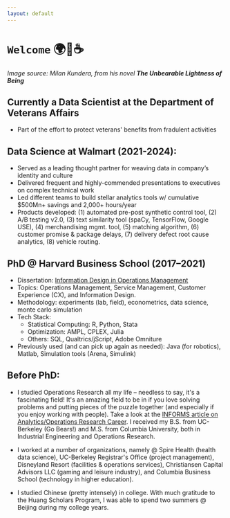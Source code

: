 ```yaml
---
layout: default
---
```

# `Welcome` 🌍👣☕
<em>Image source: Milan Kundera, from his novel <strong>The Unbearable Lightness of Being</strong></em>

## Currently a Data Scientist at the Department of Veterans Affairs
- Part of the effort to protect veterans' benefits from fradulent activities

## Data Science at Walmart (2021-2024):
- Served as a leading thought partner for weaving data in company’s identity and culture
- Delivered frequent and highly-commended presentations to executives on complex technical work
- Led different teams to build stellar analytics tools w/ cumulative $500Mn+ savings and 2,000+ hours/year
- Products developed: (1) automated pre-post synthetic control tool, (2) A/B testing v2.0, (3) text similarity tool (spaCy, TensorFlow, Google USE), (4) merchandising mgmt. tool, (5) matching algorithm, (6) customer promise & package delays, (7) delivery defect root cause analytics, (8) vehicle routing.


## PhD @ Harvard Business School (2017–2021)
- Dissertation: [Information Design in Operations Management](https://dash.harvard.edu/handle/1/37370132)
- Topics: Operations Management, Service Management, Customer Experience (CX), and Information Design.
- Methodology: experiments (lab, field), econometrics, data science, monte carlo simulation
- Tech Stack:
  - Statistical Computing: R, Python, Stata
  - Optimization: AMPL, CPLEX, Julia
  - Others: SQL, Qualtrics/jScript, Adobe Omniture
- Previously used (and can pick up again as needed): Java (for robotics), Matlab, Simulation tools (Arena, Simulink)

## Before PhD: 

- I studied Operations Research all my life – needless to say, it's a fascinating field! It's an amazing field to be in if you love solving problems and putting pieces of the puzzle together (and especially if you enjoy working with people). Take a look at the [INFORMS article on Analytics/Operations Research Career](https://www.informs.org/Resource-Center/INFORMS-Student-Union/Consider-an-Analytics-OR-Career). I received my B.S. from UC-Berkeley (Go Bears!) and M.S. from Columbia University, both in Industrial Engineering and Operations Research.

- I worked at a number of organizations, namely @ Spire Health (health data science), UC-Berkeley Registrar's Office (project management), Disneyland Resort (facilities & operations services), Christiansen Capital Advisors LLC (gaming and leisure industry), and Columbia Business School (technology in higher education). 

- I studied Chinese (pretty intensely) in college. With much gratitude to the Huang Scholars Program, I was able to spend two summers @ Beijing during my college years.

